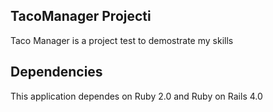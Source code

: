 ## TacoManager Projecti

Taco Manager is a project test to demostrate my skills

## Dependencies

This application dependes on Ruby 2.0 and Ruby on Rails 4.0

